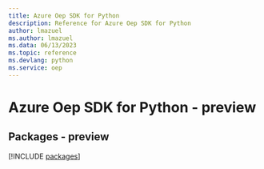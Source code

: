 ```yaml
---
title: Azure Oep SDK for Python
description: Reference for Azure Oep SDK for Python
author: lmazuel
ms.author: lmazuel
ms.data: 06/13/2023
ms.topic: reference
ms.devlang: python
ms.service: oep
---
```

# Azure Oep SDK for Python - preview
## Packages - preview
[!INCLUDE [packages](oep-index.md)]